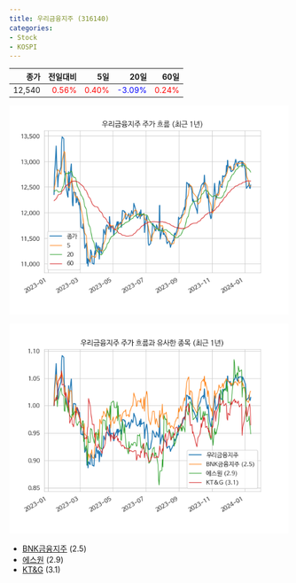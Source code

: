 ```yaml
---
title: 우리금융지주 (316140)
categories:
- Stock
- KOSPI
---
```


|종가|전일대비|5일|20일|60일|
|---:|-------:|--:|---:|---:|
|12,540|<span style="color: red">0.56%</span>|<span style="color: red">0.40%</span>|<span style="color: blue">-3.09%</span>|<span style="color: red">0.24%</span>|


<!-- more -->

![316140](/assets/images/stock/316140.png)

![316140](/assets/images/stock/316140_sim.png)

- [BNK금융지주](/138930/) (2.5)
- [에스원](/012750/) (2.9)
- [KT&G](/033780/) (3.1)